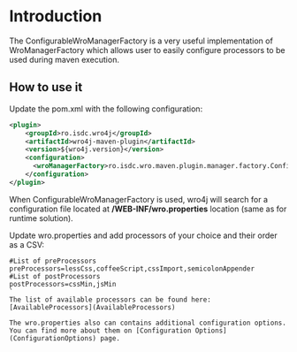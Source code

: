 # Introduction
The ConfigurableWroManagerFactory is a very useful implementation of WroManagerFactory which allows user to easily configure processors to be used during maven execution.

## How to use it 
Update the pom.xml with the following configuration:

```xml
<plugin>
    <groupId>ro.isdc.wro4j</groupId>
    <artifactId>wro4j-maven-plugin</artifactId>
    <version>${wro4j.version}</version>
    <configuration>
      <wroManagerFactory>ro.isdc.wro.maven.plugin.manager.factory.ConfigurableWroManagerFactory</wroManagerFactory>
    </configuration>
</plugin>		
```

When ConfigurableWroManagerFactory is used, wro4j will search for a configuration file located at **/WEB-INF/wro.properties** location (same as for runtime solution).

Update wro.properties and add processors of your choice and their order as a CSV:
```
#List of preProcessors
preProcessors=lessCss,coffeeScript,cssImport,semicolonAppender
#List of postProcessors
postProcessors=cssMin,jsMin
`
The list of available processors can be found here: [AvailableProcessors](AvailableProcessors)

The wro.properties also can contains additional configuration options. You can find more about them on [Configuration Options](ConfigurationOptions) page.